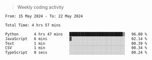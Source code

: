 > Weekly coding activity
<!--START_SECTION:waka-->

```txt
From: 15 May 2024 - To: 22 May 2024

Total Time: 4 hrs 57 mins

Python       4 hrs 47 mins   ████████████████████████▒   96.80 %
JavaScript   6 mins          ▓░░░░░░░░░░░░░░░░░░░░░░░░   02.14 %
Text         1 min           ░░░░░░░░░░░░░░░░░░░░░░░░░   00.39 %
CSV          1 min           ░░░░░░░░░░░░░░░░░░░░░░░░░   00.34 %
TypeScript   0 secs          ░░░░░░░░░░░░░░░░░░░░░░░░░   00.24 %
```

<!--END_SECTION:waka-->
